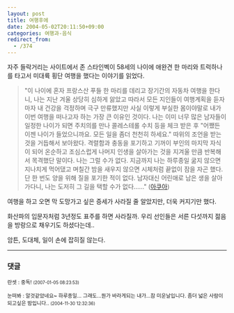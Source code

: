 ```yaml
---
layout: post
title: 여행후에
date: 2004-05-02T20:11:50+09:00
categories: 여행과-음식
redirect_from:
  - /374
---
```


자주 들락거리는 사이트에서 존 스타인벡이 58세의 나이에 애완견 한 마리와 트럭하나를 타고서 미대륙 횡단 여행을 했다는 이야기를 읽었다.

> "이 나이에 혼자 프랑스산 푸들 한 마리를 데리고 장기간의 자동차 여행을 한다니, 나는 지난 겨울 상당히 심하게 앓았고 따라서 모든 지인들이 여행계획을 듣자마자 내 건강을 걱정하며 극구 만류했지만 사실 이렇게 부실한 몸이야말로 내가 이번 여행을 떠나고자 하는 가장 큰 이유인 것이다. 나는 이미 너무 많은 남자들이 일정한 나이가 되면 주치의를 만나 콜레스테롤 수치 등을 체크 받은 후 "어쨌든 이젠 나이가 들었으니까요. 모든 일을 좀더 천천히 하세요." 따위의 조언을 받는 것을 거듭해서 보아왔다. 격렬함과 충동을 포기하고 기꺼이 부인의 마지막 자식이 되어 온순하고 조심스럽게 나머지 인생을 살아가는 것을 지겨울 만큼 반복해서 목격했단 말이다. 나는 그럴 수가 없다. 지금까지 나는 하루종일 굶지 않으면 지나치게 먹어댔고 며칠간 밤을 새우지 않으면 시체처럼 끝없이 잠을 자곤 했다. 단 한 번도 양을 위해 질을 포기한 적이 없다. 남자대신 어린애로 남은 생을 살아가다니, 나는 도저히 그 길을 택할 수가 없다......" (<a href="http://www.aq.co.kr">아쿠아</a>)

여행을 하고 오면 막 도망가고 싶은 증세가 사라질 줄 알았지만, 더욱 커지기만 했다.

화산파의 입문자처럼 3년정도 표주를 하면 사라질까. 우리 선인들은 서른 다섯까지 젊음을 방랑으로 채우기도 하셨다는데..

암튼, 도대체, 일이 손에 잡히질 않는다.

* * *

### 댓글



<!--- cmt:729 --->
<!--- mail: --->
<!--- parent:0 --->

<small>란셋 : 중독! <small>(2007-01-05 08:23:53)</small></small>


<!--- cmt:730 --->
<!--- mail: --->
<!--- parent:0 --->

<small>눈떠봐 : 알것같았네요~ 하루종일... 그래도...뭔가 바라게되는 내가...참 미운날입니다. 좀더 넓은 사람이 되고싶은 밤입니다.. <small>(2004-11-30 12:32:36)</small></small>

